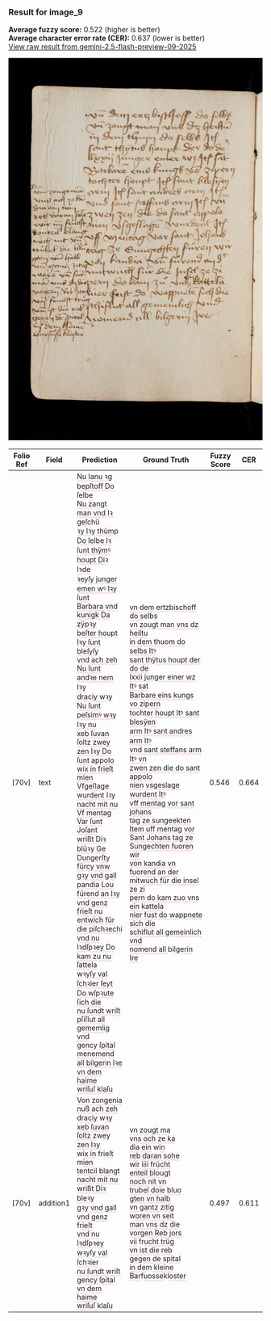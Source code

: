 ### Result for image_9
**Average fuzzy score:** 0.522 (higher is better)<br>**Average character error rate (CER):** 0.637 (lower is better)<br>[View raw result from gemini-2.5-flash-preview-09-2025](https://github.com/RISE-UNIBAS/humanities_data_benchmark/blob/main/results/2025-10-24/T0287/request_T0287_image_9.json)

<img src="https://github.com/RISE-UNIBAS/humanities_data_benchmark/blob/main/benchmarks/medieval_manuscripts/images/image_9.jpg?raw=true" alt="image_9" width="800px">

<style>
.diff { text-decoration: underline; text-decoration-color: #ffcccc; text-decoration-style: wavy; }
</style>

| Folio Ref | Field | Prediction | Ground Truth | Fuzzy Score | CER |
|-----------|-------|------------|--------------|-------------|-----|
| [70v] | text | <span class="diff">Nu Ianu ꝛg </span>b<span class="diff">epſtoﬀ Do ſ</span>elb<span class="diff">e<br>Nu zangt man vnd Iꝛ geſ</span>chü<span class="diff"><br>ꝛy Iꝛy thümp Do ſel</span>b<span class="diff">e Iꝛ<br>ſunt thÿmꝰ houpt Diꝛ Iꝛde<br>ꝛeyſy junger emen wꝰ Iꝛy ſunt<br>Barbara vnd kunigk Da zÿpꝛy<br>beſter houpt Iꝛy ſunt bleſyſy<br>vnd ach zeh Nu ſunt andꝛe nem Iꝛy<br>draciy wꝛy Nu ſunt peſsimꝰ wꝛy Iꝛy nu<br>xeb ſuvan ſoltz zwey zen Iꝛy Do ſunt appolo<br>wix in frieſt mien Vfgeſlage wurdent Iꝛy<br>nacht mit nu Vf mentag Var ſunt Joſant<br>wrißt Diꝛ blüꝛy Ge Dungerſty fürcy vnw<br>gꝛy vnd gall pandia Lou fürend an Iꝛy<br>vnd genz frieſt nu entwich für die piſchꝛechi<br>vnd nu Iꝛdſpꝛey Do kam zu nu ſattela<br>wꝛyſy val ſchꝛier ſeyt Do wſpꝛute ſich die<br>nu ſundt wriſt pſiſlut all gememlig vnd<br>gency ſpital menemend all bilgerin Iꝛe<br>vn dem haime<br>wriſuſ klaſu</span> | <span class="diff">vn dem ertz</span>b<span class="diff">ischoff do s</span>elb<span class="diff">s<br> vn zougt man vns dz heiltu<br> in dem thuom do selbs Itꝰ<br> sant thÿtus houpt der do de<br> lxxii junger einer wz Itꝰ sat<br> Barbare eins kungs vo zipern<br> to</span>ch<span class="diff">ter houpt Itꝰ sant blesÿen<br> arm Itꝰ sant andres arm Itꝰ<br> vnd sant steffans arm Itꝰ vn<br> zwen zen die do sant appolo<br> nien vsgeslage wurdent Itꝰ<br> vff mentag vor sant johans<br> tag ze sungeekten Item uff mentag vor Sant Johans tag ze Sungechten fuoren wir<br> von kandia vn fuorend an der<br> mitwuch f</span>ü<span class="diff">r die insel ze zi<br> pern do kam zuo vns ein kattela<br> nier fust do wappnete sich die<br> schiflut all gemeinlich vnd<br> nomend all </span>b<span class="diff">ilgerin Ire</span> | 0.546 | 0.664 |
| [70v] | addition1 | <span class="diff">Von zongenia<br>nuß ach zeh<br>draciy</span> w<span class="diff">ꝛy<br>xeb ſuvan ſoltz z</span>w<span class="diff">ey zen Iꝛy<br></span>w<span class="diff">ix in</span> fr<span class="diff">ieſt </span>m<span class="diff">ien<br>tentcil blangt<br>nacht mit nu<br>wrißt Diꝛ bleꝛy<br>gꝛy vnd gall<br>vnd genz </span>f<span class="diff">rieſt<br>vnd nu Iꝛdſpꝛey<br>wꝛyſy val ſchꝛier<br>nu ſundt wriſt<br>gency ſpital<br>vn dem haime<br>wriſuſ </span>kl<span class="diff">aſu</span> | <span class="diff">vn zougt ma<br> vns och ze ka<br> dia ein</span> w<span class="diff">in<br> reb daran sohe<br> </span>w<span class="diff">ir iiii frücht<br> enteil blougt<br> noch nit vn<br> trubel doie bluo<br> gten vn halb<br> vn gantz zitig<br> </span>w<span class="diff">oren vn seit<br> man vns dz die<br> vorgen Reb jors<br> vii</span> fr<span class="diff">ucht trüg<br> vn ist die reb<br> gegen de spital<br> in de</span>m<span class="diff"> kleine<br> Bar</span>f<span class="diff">uosse</span>kl<span class="diff">oster</span> | 0.497 | 0.611 |
